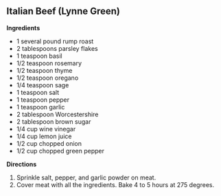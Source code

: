 ## Italian Beef	(Lynne Green)

**Ingredients**
* 1 several pound rump roast
* 2 tablespoons parsley flakes
* 1 teaspoon basil
* 1/2 teaspoon rosemary
* 1/2 teaspoon thyme
* 1/2 teaspoon oregano
* 1/4 teaspoon sage
* 1 teaspoon salt
* 1 teaspoon pepper
* 1 teaspoon garlic
* 2 tablespoon Worcestershire 
* 2 tablespoon brown sugar
* 1/4 cup wine vinegar
* 1/4 cup lemon juice
* 1/2 cup chopped onion
* 1/2 cup chopped green pepper

**Directions**
1. Sprinkle salt, pepper, and garlic powder on meat.
1. Cover meat with all the ingredients. Bake 4 to 5 hours at 275 degrees.
